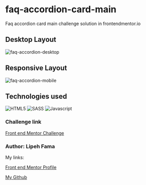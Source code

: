 # faq-accordion-card-main
 Faq accordion card main challenge solution in frontendmentor.io
 
 ## Desktop Layout
 ![faq-accordion-desktop](https://user-images.githubusercontent.com/91050670/187662026-6cae9d9e-becf-4689-85b0-e1cdee444f53.png)
 
 ## Responsive Layout
 ![faq-accordion-mobile](https://user-images.githubusercontent.com/91050670/187662224-71b3afe1-28c0-4162-a3e2-ed468e513081.png)

 ## Technologies used
![HTML5](https://img.shields.io/badge/html5-%23E34F26.svg?style=for-the-badge&logo=html5&logoColor=white)
![SASS](https://img.shields.io/badge/SASS-hotpink.svg?style=for-the-badge&logo=SASS&logoColor=white)
![Javascript](https://img.shields.io/badge/JavaScript-F7DF1E?style=for-the-badge&logo=javascript&logoColor=black)

### Challenge link
<p><a href="https://www.frontendmentor.io/challenges/faq-accordion-card-XlyjD0Oam">Front end Mentor Challenge</a></p>

### Author: Lipeh Fama
My links:
<p><a href="https://www.frontendmentor.io/profile/FelipeFama">Front end Mentor Profile</a></p>
<p><a href="https://github.com/FelipeFama">My Github</a></p>
